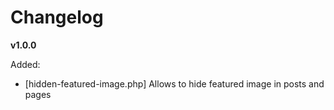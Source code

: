 # Changelog

**v1.0.0**

Added:

- [hidden-featured-image.php] Allows to hide featured image in posts and pages